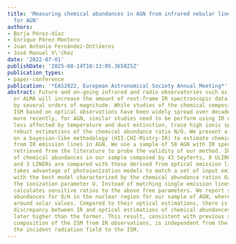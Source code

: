 ```yaml
---
title: 'Measuring chemical abundances in AGN from infrared nebular lines: HII-CHI-Mistry-IR
  for AGN'
authors:
- Borja Pérez-dı́az
- Enrique Pérez-Montero
- Juan Antonio Fernández-Ont\v́eros
- José Manuel V\'ćhez
date: '2022-07-01'
publishDate: '2025-08-14T18:13:05.365825Z'
publication_types:
- paper-conference
publication: '*EAS2022, European Astronomical Society Annual Meeting*'
abstract: Future and on-going infrared and radio observatories such as JWST, METIS
  or ALMA will increase the amount of rest-frame IR spectroscopic data for galaxies
  by several orders of magnitude. While studies of the chemical composition of the
  ISM based on optical observations have been widely spread over decades for SFG and,
  more recently, for AGN, similar studies need to be perform using IR data which are
  less affected by temperature and dust extinction, trace high ionic species and provide
  robust estimations of the chemical abundance ratio N/O. We present a new tool based
  on a bayesian-like methodology (HII-CHI-Mistry-IR) to estimate chemical abundances
  from IR emission lines in AGN. We use a sample of 58 AGN with IR spectroscopic data
  retrieved from the literature to probe the validity of our method. IR estimations
  of chemical abundances in our sample composed by 43 Seyferts, 8 ULIRGs, 4 LIRGs
  and 3 LINERs are compared with those derived from optical emission lines. HII-CHI-Mistry-IR
  takes advantage of photoionization models to match a set of input emission lines
  with the best model characterized by the chemical abundance ratios O/H and N/O and
  the ionization parameter U. Instead of matching single emission lines, the code
  calculates sensitive ratios to the above free parameters. We report solar and subsolar
  abundances for O/H in the nuclear region for our sample of AGN, whereas N/O clusters
  around solar values. Compared to their optical estimations, there is a systematic
  discrepancy between IR and optical estimations of chemical abundances, being the
  later higher than the former. This result, consistent with previous studies of the
  composition of the ISM from IR observations, is independent from the density or
  the incident radiation field to the ISM.
---
```

